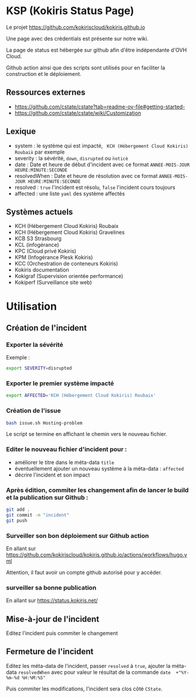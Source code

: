 # KSP (Kokiris Status Page) 

Le projet https://github.com/kokiriscloud/kokiris.github.io

Une page avec des crédentials est présente sur notre wiki.

La page de status est hébergée sur github afin d'être indépendante d'OVH Cloud.

Github action ainsi que des scripts sont utilisés pour en faciliter la construction et le déploiement.

## Ressources externes

* https://github.com/cstate/cstate?tab=readme-ov-file#getting-started-
* https://github.com/cstate/cstate/wiki/Customization

## Lexique

* system : le système qui est impacté, ` KCH (Hébergement Cloud Kokiris) Roubaix̀` par exemple
* severity : la sévérité, `down`, `disrupted` ou ̀`noticè`
* date : Date et heure de début d'incident avec ce format `ANNEE-MOIS-JOUR HEURE:MINUTE:SECONDE`
* resolvedWhen : Date et heure de résolution avec ce format `ANNEE-MOIS-JOUR HEURE:MINUTE:SECONDE`
* resolved : `true` l'incident est résolu, ̀`false` l'incident cours toujours
* affected : une liste `yaml` des système affectés

## Systèmes actuels

 *  KCH (Hébergement Cloud Kokiris) Roubaix
 *  KCH (Hébergement Cloud Kokiris) Gravelines
 *  KCB S3 Strasbourg
 *  KCL (infogérance)
 *  KPC (Cloud privé Kokiris)
 *  KPM (Infogérance Plesk Kokiris)
 *  KCC (Orchestration de conteneurs Kokiris)
 *  Kokiris documentation
 *  Kokigraf (Supervision orientée performance)
 *  Kokiperf (Surveillance site web)

# Utilisation

## Création de l'incident

### Exporter la sévérité 

Exemple :

```bash
export SEVERITY=disrupted
```

### Exporter le premier système impacté

```bash
export AFFECTED='KCH (Hébergement Cloud Kokiris) Roubaix'
```

### Création de l'issue

```bash
bash issue.sh Hosting-problem
```

Le script se termine en affichant le chemin vers le nouveau fichier.

### Editer le nouveau fichier d'incident pour :
* améliorer le titre dans le méta-data `title`
* éventuellement ajouter un nouveau système à la méta-data : `affected`
* décrire l'incident et son impact

### Après édition, commiter les changement afin de lancer le build et la publication sur Github :

```bash
git add .
git commit -m "incident"
git push
```

### Surveiller son bon déploiement sur Github action 

En allant sur https://github.com/kokiriscloud/kokiris.github.io/actions/workflows/hugo.yml

Attention, il faut avoir un compte github autorisé pour y accéder.

### surveiller sa bonne publication 

En allant sur https://status.kokiris.net/

## Mise-à-jour de l'incident

Editez l'incident puis commiter le changement

## Fermeture de l'incident 

Editez les méta-data de l'incident, passer `resolved` à `true`, ajouter la méta-data `resolvedWhen` avec pour valeur le résultat de la commande `date  +"%Y-%m-%d %H:%M:%S"`

Puis commiter les modifications, l'incident sera clos côté `CState`.
